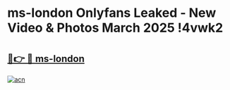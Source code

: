 # ms-london Onlyfans Leaked - New Video & Photos March 2025 !4vwk2

# <h2><a href="https://icmcb2.iuczelnia.edu.pl?title=ms-london&ref=4vwk2">🔗👉 🔴 ms-london</a></h2>

[![acn](https://github.com/user-attachments/assets/0f9c940e-d8b0-45ae-aac7-cd30a18b3e1c)](https://icmcb2.iuczelnia.edu.pl?title=ms-london&ref=4vwk2)

